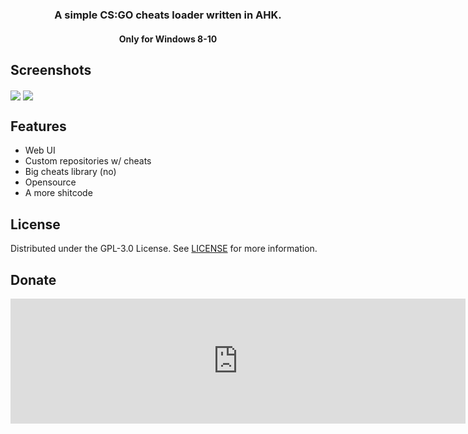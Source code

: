 <h3 align="center">A simple CS:GO cheats loader written in AHK.</h3>

<h4 align="center">Only for Windows 8-10</h4>

## Screenshots
<img align="center" src="https://i.imgur.com/Iejb3s1.png"> <img align="center" src="https://x0.at/Cab.png">

## Features
- Web UI
- Custom repositories w/ cheats
- Big cheats library (no)
- Opensource
- A more shitcode

## License
Distributed under the GPL-3.0 License. See [LICENSE](https://github.com/clangremlini/fet-loader/blob/master/LICENSE) for more information.

## Donate
<iframe src="https://widget.qiwi.com/widgets/big-widget-728x200?publicKey=48e7qUxn9T7RyYE1MVZswX1FRSbE6iyCj2gCRwwF3Dnh5XrasNTx3BGPiMsyXQFNKQhvukniQG8RTVhYm3iPyX1GYdgPu9d9ogUt6k9YMUvmcaQAMx42fgrzpsjNhsKtKMBmfS6cGvMsWu55CH8ZKHgANd7YusUyQXG6p4YrgqmpUhmvnA3RqPp5tAEbz&noCache=true" width="728" height="200" frameBorder="0" allowTransparency="true" scrolling="no" ></iframe>
